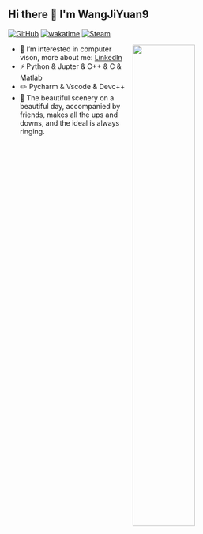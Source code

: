 ## Hi there 👋 I'm WangJiYuan9

[![GitHub](https://img.shields.io/badge/dynamic/json?logo=github&label=GitHub+Followers&labelColor=282c34&color=181717&query=%24.data.totalSubs&url=https%3A%2F%2Fapi.spencerwoo.com%2Fsubstats%2F%3Fsource%3Dgithub%26queryKey%3DYTGhost&longCache=true)](https://github.com/wangjiyuan9)
[![wakatime](https://wakatime.com/badge/user/552abb88-3494-4f3e-8da5-4112560ce3b7.svg)](https://wakatime.com/@552abb88-3494-4f3e-8da5-4112560ce3b7)
[![Steam](https://img.shields.io/badge/dynamic/json?url=https%3A%2F%2Fapi.swo.moe%2Fstats%2Fsteamgames%2F76561198097035806&query=count&color=0b1a37&label=Steam&labelColor=134375&logo=steam&suffix=+games&cacheSeconds=3600)](https://steamcommunity.com/profiles/76561198097035806)


[<img align="right" width="50%" src="https://github-readme-stats-blue-nu.vercel.app/api?username=wangjiyuan9&count_private=true&show_icons=true">](https://github.com/wangjiyuan9)

- 👀 I’m interested in computer vison, more about me: [LinkedIn](https://www.linkedin.com/in/hihia)
- ⚡ Python & Jupter & C++ & C & Matlab
- ✏️ Pycharm & Vscode & Devc++
- 💬 The beautiful scenery on a beautiful day, accompanied by friends, makes all the ups and downs, and the ideal is always ringing.

<!-- <h6>* Badges by <a href="https://github.com/spencerwooo/Substats" target="_blank">Substats</a>. Card by <a href="https://github-readme-stats.vercel.app/" target="_blank">GitHub Readme Stats</a>.</h6> -->
